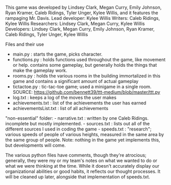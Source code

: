 This game was developed by Lindsey Clark, Megan Curry, Emily Johnson, Ryan Kramer, Caleb Ridings, Tyler Unger, Kylee Willis, and it features the rampaging Mr. Davis.
Lead developer: Kylee Willis
Writers: Caleb Ridings, Kylee Willis
Researchers: Lindsey Clark, Megan Curry, Kylee Willis
Developers: Lindsey Clark, Megan Curry, Emily Johnson, Ryan Kramer, Caleb Ridings, Tyler Unger, Kylee Willis



Files and their use
  - main.py : starts the game, picks character.
  - functions.py : holds functions used throughout the game, like movement or help. contains some gameplay, but generally holds the things that make the gameplay work.
  - rooms.py : holds the various rooms in the building immortalized in this game and contains a significant amount of actual gameplay
  - tictactoe.py : tic-tac-toe game; used a minigame in a single room. SOURCE: https://github.com/bennett39/ttt-medium/blob/master/ttt.py
  - log.txt : keeps a log of the moves the user makes
  - achievements.txt : list of the achievements the user has earned
  - achievementsList.txt : list of all achievements
  
  "non-essential" folder:
        - narrative.txt : written by one Caleb Ridings. incomplete but mostly implemented.
        - sources.txt : lists out all of the different sources I used in coding the game
        - speeds.txt : "research"; various speeds of people of various heights, measured in the same area by the same group of people.
              Note: nothing in the game yet implements this, but developments will come.



The various python files have comments, though they're atrocious; generally, they were my or my team's notes on what we wanted to do or what we were thinking at the time. While it doesn't accurately display our organizational abilities or good habits, it reflects our thought processes. It will be cleaned up later, alongside that implementation of speeds.txt.

